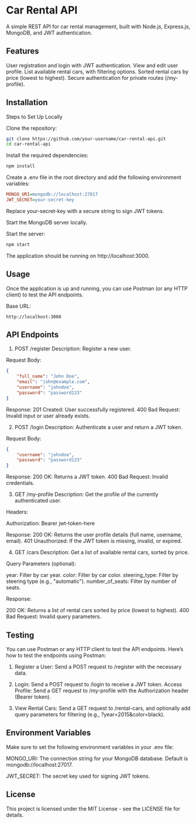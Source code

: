 # Car Rental API

A simple REST API for car rental management, built with Node.js, Express.js, MongoDB, and JWT authentication.

## Features

 User registration and login with JWT authentication.
 View and edit user profile.
 List available rental cars, with filtering options.
 Sorted rental cars by price (lowest to highest).
 Secure authentication for private routes (/my-profile).

## Installation

 Steps to Set Up Locally

 Clone the repository:

```bash
git clone https://github.com/your-username/car-rental-api.git
cd car-rental-api
```
 Install the required dependencies:

```bash
npm install
```
 Create a .env file in the root directory and add the following environment variables:

```ini
MONGO_URI=mongodb://localhost:27017
JWT_SECRET=your-secret-key
```
Replace your-secret-key with a secure string to sign JWT tokens.

 Start the MongoDB server locally.

 Start the server:

```bash
npm start
```
The application should be running on http://localhost:3000.

## Usage

Once the application is up and running, you can use Postman (or any HTTP client) to test the API endpoints.

Base URL:
```
http://localhost:3000
```
## API Endpoints

1. POST /register
Description: Register a new user.

Request Body:

```json
{
    "full_name": "John Doe",
    "email": "john@example.com",
    "username": "johndoe",
    "password": "password123"
}
```
Response:
201 Created: User successfully registered.
400 Bad Request: Invalid input or user already exists.

2. POST /login
Description: Authenticate a user and return a JWT token.

Request Body:

```json
{
    "username": "johndoe",
    "password": "password123"
}
```
Response:
200 OK: Returns a JWT token.
400 Bad Request: Invalid credentials.

3. GET /my-profile
Description: Get the profile of the currently authenticated user.

Headers:

Authorization: Bearer jwt-token-here

Response:
200 OK: Returns the user profile details (full name, username, email).
401 Unauthorized: If the JWT token is missing, invalid, or expired.

4. GET /cars
Description: Get a list of available rental cars, sorted by price.

Query Parameters (optional):

year: Filter by car year.
color: Filter by car color.
steering_type: Filter by steering type (e.g., "automatic").
number_of_seats: Filter by number of seats.

Response:

200 OK: Returns a list of rental cars sorted by price (lowest to highest).
400 Bad Request: Invalid query parameters.

## Testing 

You can use Postman or any HTTP client to test the API endpoints. Here’s how to test the endpoints using Postman:

1. Register a User: Send a POST request to /register with the necessary data.

2. Login: Send a POST request to /login to receive a JWT token.
Access Profile: Send a GET request to /my-profile with the Authorization header (Bearer token).

3. View Rental Cars: Send a GET request to /rental-cars, and optionally add query parameters for filtering (e.g., ?year=2015&color=black).

## Environment Variables

Make sure to set the following environment variables in your .env file:

MONGO_URI: The connection string for your MongoDB database. Default is mongodb://localhost:27017.

JWT_SECRET: The secret key used for signing JWT tokens.

## License

This project is licensed under the MIT License - see the LICENSE file for details.



